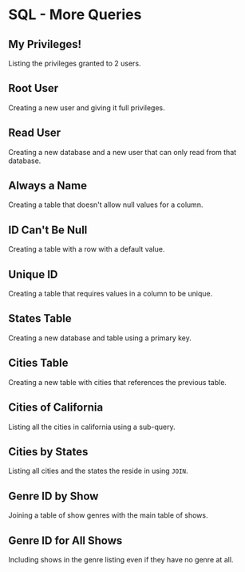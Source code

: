 # SQL - More Queries

## My Privileges!
Listing the privileges granted to 2 users.

## Root User
Creating a new user and giving it full privileges.

## Read User
Creating a new database and a new user that can only read from that database.

## Always a Name
Creating a table that doesn't allow null values for a column.

## ID Can't Be Null
Creating a table with a row with a default value.

## Unique ID
Creating a table that requires values in a column to be unique.

## States Table
Creating a new database and table using a primary key.

## Cities Table
Creating a new table with cities that references the previous table.

## Cities of California
Listing all the cities in california using a sub-query.

## Cities by States
Listing all cities and the states the reside in using `JOIN`.

## Genre ID by Show
Joining a table of show genres with the main table of shows.

## Genre ID for All Shows
Including shows in the genre listing even if they have no genre at all.
